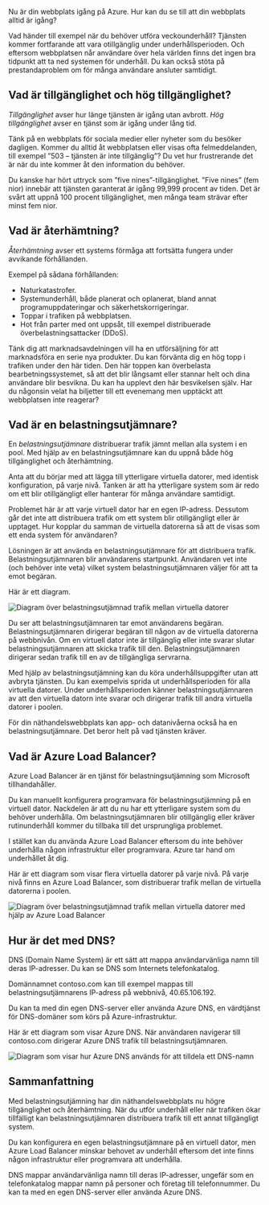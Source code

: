 Nu är din webbplats igång på Azure. Hur kan du se till att din webbplats alltid är igång?

Vad händer till exempel när du behöver utföra veckounderhåll? Tjänsten kommer fortfarande att vara otillgänglig under underhållsperioden. Och eftersom webbplatsen når användare över hela världen finns det ingen bra tidpunkt att ta ned systemen för underhåll. Du kan också stöta på prestandaproblem om för många användare ansluter samtidigt.

## <a name="what-are-availability-and-high-availability"></a>Vad är tillgänglighet och hög tillgänglighet?

_Tillgänglighet_ avser hur länge tjänsten är igång utan avbrott. _Hög_ _tillgänglighet_ avser en tjänst som är igång under lång tid.

Tänk på en webbplats för sociala medier eller nyheter som du besöker dagligen. Kommer du alltid åt webbplatsen eller visas ofta felmeddelanden, till exempel ”503 – tjänsten är inte tillgänglig”? Du vet hur frustrerande det är när du inte kommer åt den information du behöver.

Du kanske har hört uttryck som ”five nines”-tillgänglighet. ”Five nines” (fem nior) innebär att tjänsten garanterat är igång 99,999 procent av tiden. Det är svårt att uppnå 100 procent tillgänglighet, men många team strävar efter minst fem nior.

## <a name="what-is-resiliency"></a>Vad är återhämtning?

_Återhämtning_ avser ett systems förmåga att fortsätta fungera under avvikande förhållanden.

Exempel på sådana förhållanden:

- Naturkatastrofer.
- Systemunderhåll, både planerat och oplanerat, bland annat programuppdateringar och säkerhetskorrigeringar.
- Toppar i trafiken på webbplatsen.
- Hot från parter med ont uppsåt, till exempel distribuerade överbelastningsattacker (DDoS).

Tänk dig att marknadsavdelningen vill ha en utförsäljning för att marknadsföra en serie nya produkter. Du kan förvänta dig en hög topp i trafiken under den här tiden. Den här toppen kan överbelasta bearbetningssystemet, så att det blir långsamt eller stannar helt och dina användare blir besvikna. Du kan ha upplevt den här besvikelsen själv. Har du någonsin velat ha biljetter till ett evenemang men upptäckt att webbplatsen inte reagerar?

## <a name="what-is-a-load-balancer"></a>Vad är en belastningsutjämnare?

En _belastningsutjämnare_ distribuerar trafik jämnt mellan alla system i en pool. Med hjälp av en belastningsutjämnare kan du uppnå både hög tillgänglighet och återhämtning.

Anta att du börjar med att lägga till ytterligare virtuella datorer, med identisk konfiguration, på varje nivå. Tanken är att ha ytterligare system som är redo om ett blir otillgängligt eller hanterar för många användare samtidigt.

Problemet här är att varje virtuell dator har en egen IP-adress. Dessutom går det inte att distribuera trafik om ett system blir otillgängligt eller är upptaget. Hur kopplar du samman de virtuella datorerna så att de visas som ett enda system för användaren?

Lösningen är att använda en belastningsutjämnare för att distribuera trafik. Belastningsutjämnaren blir användarens startpunkt. Användaren vet inte (och behöver inte veta) vilket system belastningsutjämnaren väljer för att ta emot begäran.

Här är ett diagram.

![Diagram över belastningsutjämnad trafik mellan virtuella datorer](../media-draft/load-balancer.png)

Du ser att belastningsutjämnaren tar emot användarens begäran. Belastningsutjämnaren dirigerar begäran till någon av de virtuella datorerna på webbnivån. Om en virtuell dator inte är tillgänglig eller inte svarar slutar belastningsutjämnaren att skicka trafik till den. Belastningsutjämnaren dirigerar sedan trafik till en av de tillgängliga servrarna.

Med hjälp av belastningsutjämning kan du köra underhållsuppgifter utan att avbryta tjänsten. Du kan exempelvis sprida ut underhållsperioden för alla virtuella datorer. Under underhållsperioden känner belastningsutjämnaren av att den virtuella datorn inte svarar och dirigerar trafik till andra virtuella datorer i poolen.

För din näthandelswebbplats kan app- och datanivåerna också ha en belastningsutjämnare. Det beror helt på vad tjänsten kräver.

## <a name="what-is-azure-load-balancer"></a>Vad är Azure Load Balancer?

Azure Load Balancer är en tjänst för belastningsutjämning som Microsoft tillhandahåller.

Du kan manuellt konfigurera programvara för belastningsutjämning på en virtuell dator. Nackdelen är att du nu har ett ytterligare system som du behöver underhålla. Om belastningsutjämnaren blir otillgänglig eller kräver rutinunderhåll kommer du tillbaka till det ursprungliga problemet.

I stället kan du använda Azure Load Balancer eftersom du inte behöver underhålla någon infrastruktur eller programvara. Azure tar hand om underhållet åt dig.

Här är ett diagram som visar flera virtuella datorer på varje nivå. På varje nivå finns en Azure Load Balancer, som distribuerar trafik mellan de virtuella datorerna i poolen.

![Diagram över belastningsutjämnad trafik mellan virtuella datorer med hjälp av Azure Load Balancer](../media-draft/azure-load-balancer.png)

## <a name="what-about-dns"></a>Hur är det med DNS?

DNS (Domain Name System) är ett sätt att mappa användarvänliga namn till deras IP-adresser. Du kan se DNS som Internets telefonkatalog.

Domännamnet contoso.com kan till exempel mappas till belastningsutjämnarens IP-adress på webbnivå, 40.65.106.192.

Du kan ta med din egen DNS-server eller använda Azure DNS, en värdtjänst för DNS-domäner som körs på Azure-infrastruktur.

Här är ett diagram som visar Azure DNS. När användaren navigerar till contoso.com dirigerar Azure DNS trafik till belastningsutjämnaren.

![Diagram som visar hur Azure DNS används för att tilldela ett DNS-namn](../media-draft/dns.png)

## <a name="summary"></a>Sammanfattning

Med belastningsutjämning har din näthandelswebbplats nu högre tillgänglighet och återhämtning. När du utför underhåll eller när trafiken ökar tillfälligt kan belastningsutjämnaren distribuera trafik till ett annat tillgängligt system.

Du kan konfigurera en egen belastningsutjämnare på en virtuell dator, men Azure Load Balancer minskar behovet av underhåll eftersom det inte finns någon infrastruktur eller programvara att underhålla.

DNS mappar användarvänliga namn till deras IP-adresser, ungefär som en telefonkatalog mappar namn på personer och företag till telefonnummer. Du kan ta med en egen DNS-server eller använda Azure DNS.
